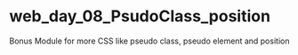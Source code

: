 # web_day_08_PsudoClass_position
Bonus Module for more CSS like pseudo class, pseudo element and position
